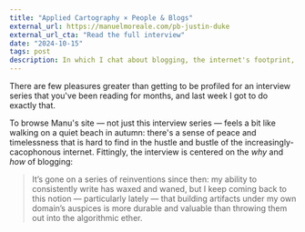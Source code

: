 ```yaml
---
title: "Applied Cartography × People & Blogs"
external_url: https://manuelmoreale.com/pb-justin-duke
external_url_cta: "Read the full interview"
date: "2024-10-15"
tags: post
description: In which I chat about blogging, the internet's footprint, and why to write.
---
```


There are few pleasures greater than getting to be profiled for an interview series that you've been reading for months, and last week I got to do exactly that.

To browse Manu's site — not just this interview series — feels a bit like walking on a quiet beach in autumn: there's a sense of peace and timelessness that is hard to find in the hustle and bustle of the increasingly-cacophonous internet. Fittingly, the interview is centered on the _why_ and _how_ of blogging:

> It’s gone on a series of reinventions since then: my ability to consistently write has waxed and waned, but I keep coming back to this notion — particularly lately — that building artifacts under my own domain’s auspices is more durable and valuable than throwing them out into the algorithmic ether.
